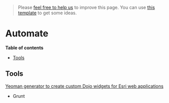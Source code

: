 > Please [feel free to help us](#contributions) to improve this page. You can use [this template](https://github.com/esri-es/awesome-arcgis/blob/master/RESOURCE_PAGE_TEMPLATE.md) to get some ideas.

# Automate
<!-- START doctoc generated TOC please keep comment here to allow auto update -->
<!-- DON'T EDIT THIS SECTION, INSTEAD RE-RUN doctoc TO UPDATE -->
**Table of contents**

- [Tools](#tools)

<!-- END doctoc generated TOC please keep comment here to allow auto update -->

## Tools

[Yeoman generator to create custom Dojo widgets for Esri web applications](https://github.com/tomwayson/generator-esri-widget)

* Grunt



